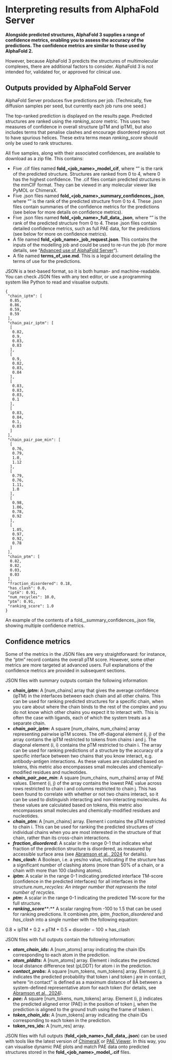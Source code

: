 # Interpreting results from AlphaFold Server

**Alongside predicted structures, AlphaFold 3 supplies a range of confidence metrics, enabling you to assess the accuracy of the predictions. The confidence metrics are similar to those used by AlphaFold 2.**

However, because AlphaFold 3 predicts the structures of multimolecular complexes, there are additional factors to consider. AlphaFold 3 is not intended for, validated for, or approved for clinical use.

## **Outputs provided by AlphaFold Server**

AlphaFold Server produces five predictions per job. (Technically, five diffusion samples per seed, but currently each job runs one seed.)

The top-ranked prediction is displayed on the results page. Predicted structures are ranked using the *ranking\_score* metric. This uses two measures of confidence in overall structure (pTM and ipTM), but also includes terms that penalise clashes and encourage disordered regions not to have spurious helices. These extra terms mean *ranking\_score* should only be used to rank structures.

All five samples, along with their associated confidences, are available to download as a zip file. This contains:

* Five .cif files named **fold\_<job\_name>\_model\_<N>cif**, where “<N>” is the rank of the predicted structure. Structures are ranked from 0 to 4, where 0 has the highest confidence. The .cif files contain predicted structures in the mmCIF format. They can be viewed in any molecular viewer like PyMOL or ChimeraX.
* Five .json files named **fold\_<job\_name>\_summary\_confidences\_<N>.json**, where “<N>” is the rank of the predicted structure from 0 to 4. These .json files contain summaries of the confidence metrics for the predictions (see below for more details on confidence metrics).
* Five .json files named **fold\_<job\_name>\_full\_data\_<N>.json**, where “<N>” is the rank of the predicted structure from 0 to 4. These .json files contain detailed confidence metrics, such as full PAE data, for the predictions (see below for more on confidence metrics).
* A file named **fold\_<job\_name>\_job\_request.json**. This contains the inputs of the modelling job and could be used to re-run the job (for more details, see “[Advanced use of AlphaFold Server](https://www.ebi.ac.uk/training/online/courses/alphafold/advanced-features-of-alphafold-server/)“).
* A file named **terms\_of\_use.md**. This is a legal document detailing the terms of use for the predictions.

JSON is a text-based format, so it is both human- and machine-readable. You can check JSON files with any text editor, or use a programming system like Python to read and visualise outputs.

```
{
 "chain_iptm": [
  0.85,
  0.86,
  0.59,
  0.59
 ],
 "chain_pair_iptm": [
  [
   0.82,
   0.9,
   0.83,
   0.83
  ],
  [
   0.9,
   0.82,
   0.83,
   0.84
  ],
  [
   0.83,
   0.83,
   0.03,
   0.1
  ],
  [
   0.83,
   0.84,
   0.1,
   0.03
  ]
 ],
 "chain_pair_pae_min": [
  [
   0.76,
   0.79,
   1.0,
   1.12
  ],
  [
   0.79,
   0.76,
   1.11,
   1.0
  ],
  [
   0.98,
   1.06,
   0.78,
   0.92
  ],
  [
   1.05,
   0.97,
   0.92,
   0.78
  ]
 ],
 "chain_ptm": [
  0.82,
  0.82,
  0.03,
  0.03
 ],
 "fraction_disordered": 0.18,
 "has_clash": 0.0,
 "iptm": 0.91,
 "num_recycles": 10.0,
 "ptm": 0.91,
 "ranking_score": 1.0
}
```

An example of the contents of a fold\_\_summary\_confidences\_.json file, showing multiple confidence metrics.

## **Confidence metrics**

Some of the metrics in the JSON files are very straightforward: for instance, the “ptm” record contains the overall pTM score. However, some other metrics are more targeted at advanced users. Full explanations of the confidence metrics are provided in subsequent sections.

JSON files with summary outputs contain the following information:

* ***chain\_iptm*:** A [num\_chains] array that gives the average confidence (ipTM) in the interfaces between each chain and all other chains. This can be used for ranking predicted structures for a specific chain, when you care about where the chain binds to the rest of the complex and you do not know which other chains you expect it to interact with. This is often the case with ligands, each of which the system treats as a separate chain.
* ***chain\_pair\_iptm*:** A square [num\_chains, num\_chains] array representing pairwise ipTM scores. The off-diagonal element (i, j) of the array contains the ipTM restricted to tokens from chains i and j. The diagonal element (i, i) contains the pTM restricted to chain i. The array can be used for ranking predictions of a structure by the accuracy of a specific interface between two chains that you know interact, e.g. antibody-antigen interactions. As these values are calculated based on tokens, this metric also encompasses small molecules and chemically-modified residues and nucleotides.
* ***chain\_pair\_pae\_min***: A square [num\_chains, num\_chains] array of PAE values. Element (i, j) of the array contains the lowest PAE value across rows restricted to chain i and columns restricted to chain j. This has been found to correlate with whether or not two chains interact, so it can be used to distinguish interacting and non-interacting molecules. As these values are calculated based on tokens, this metric also encompasses small molecules and chemically-modified residues and nucleotides.
* ***c******hain\_ptm*:** A [num\_chains] array. Element i contains the pTM restricted to chain i. This can be used for ranking the predicted structures of individual chains when you are most interested in the structure of that chain, rather than its cross-chain interactions.
* ***fraction\_disordered*:** A scalar in the range 0-1 that indicates what fraction of the prediction structure is disordered, as measured by accessible surface area (see [Abramson et al., 2024](https://doi.org/10.1038/s41586-024-07487-w) for details).
* ***has\_clash*:** A Boolean, i.e. a yes/no value, indicating if the structure has a significant number of clashing atoms (more than 50% of a chain, or a chain with more than 100 clashing atoms).
* ***iptm*:** A scalar in the range 0-1 indicating predicted interface TM-score (confidence in the predicted interfaces) for all interfaces in the structure.*num\_recycles: An integer number that represents the total number of recycles.*
* ***ptm*:** A scalar in the range 0-1 indicating the predicted TM-score for the full structure.
* ***ranking\_score*****:** A scalar ranging from -100 to 1.5 that can be used for ranking predictions. It combines *ptm*, *iptm*, *fraction\_disordered* and *has\_clash* into a single number with the following equation:

0.8 × ipTM + 0.2 × pTM + 0.5 × disorder − 100 × has\_clash

JSON files with full outputs contain the following information:

* ***atom\_chain\_ids*:** A [num\_atoms] array indicating the chain IDs corresponding to each atom in the prediction.
* ***atom\_plddts*:** A [num\_atoms] array. Element i indicates the predicted local distance difference test (pLDDT) for atom i in the prediction.
* ***contact\_probs*:** A square [num\_tokens, num\_tokens] array. Element (i, j) indicates the predicted probability that token i and token j are in contact, where “in contact” is defined as a maximum distance of 8Å between a system-defined representative atom for each token (for details, see [Abramson et al., 2024](https://doi.org/10.1038/s41586-024-07487-w)).
* ***pae*:** A square [num\_tokens, num\_tokens] array. Element (i, j) indicates the predicted aligned error (PAE) in the position of token j, when the prediction is aligned to the ground truth using the frame of token i.
* ***token\_chain\_ids*:** A [num\_tokens] array indicating the chain IDs corresponding to each token in the prediction.
* **token\_res\_ids:** A [num\_res] array.

JSON files with full outputs (**fold\_<job\_name>\_full\_data\_<N>.json**) can be used with tools like the latest version of [ChimeraX](https://www.rbvi.ucsf.edu/chimerax/) or [PAE Viewer](https://subtiwiki.uni-goettingen.de/v4/paeViewerDemo). In this way, you can visualise dynamic PAE plots and match PAE data onto predicted structures stored in the **fold\_<job\_name>\_model\_<N>.cif** files.